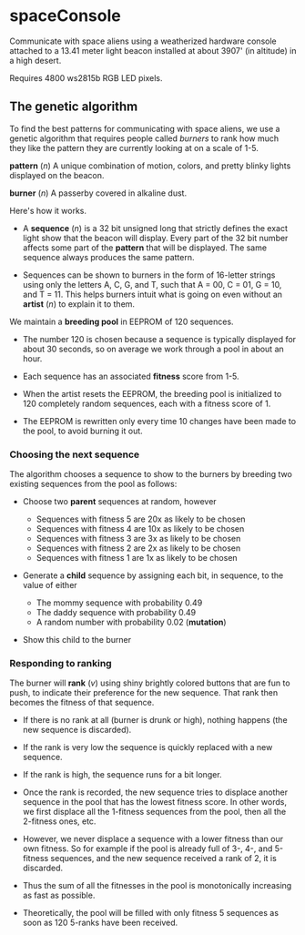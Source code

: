 # spaceConsole

Communicate with space aliens using a weatherized hardware console attached to a 13.41 meter light beacon installed at about 3907' (in altitude) in a high desert. 

Requires 4800 ws2815b RGB LED pixels.

## The genetic algorithm

To find the best patterns for communicating with space aliens, we use a genetic algorithm that requires people called _burners_ to rank how much they like the pattern they are currently looking at on a scale of 1-5.

**pattern** (_n_) A unique combination of motion, colors, and pretty blinky lights displayed on the beacon.

**burner** (_n_) A passerby covered in alkaline dust.

Here's how it works.

- A **sequence** (_n_) is a 32 bit unsigned long that strictly defines the exact light show that the beacon will display. Every part of the 32 bit number affects some part of the **pattern** that will be displayed. The same sequence always produces the same pattern.

- Sequences can be shown to burners in the form of 16-letter strings using only the letters A, C, G, and T, such that A = 00, C = 01, G = 10, and T = 11. This helps burners intuit what is going on even without an **artist** (_n_) to explain it to them.

We maintain a **breeding pool** in EEPROM of 120 sequences.

- The number 120 is chosen because a sequence is typically displayed for about 30 seconds, so on average we work through a pool in about an hour.

- Each sequence has an associated **fitness** score from 1-5.

- When the artist resets the EEPROM, the breeding pool is initialized to 120 completely random sequences, each with a fitness score of 1.

- The EEPROM is rewritten only every time 10 changes have been made to the pool, to avoid burning it out.

### Choosing the next sequence

The algorithm chooses a sequence to show to the burners by breeding two existing sequences from the pool as follows:

- Choose two **parent** sequences at random, however

  - Sequences with fitness 5 are 20x as likely to be chosen
  - Sequences with fitness 4 are 10x as likely to be chosen
  - Sequences with fitness 3 are 3x as likely to be chosen
  - Sequences with fitness 2 are 2x as likely to be chosen
  - Sequences with fitness 1 are 1x as likely to be chosen

- Generate a **child** sequence by assigning each bit, in sequence, to the value of either

  - The mommy sequence with probability 0.49
  - The daddy sequence with probability 0.49
  - A random number with probability 0.02 (**mutation**)

- Show this child to the burner

### Responding to ranking

The burner will **rank** (_v_) using shiny brightly colored buttons that are fun to push, to indicate their preference for the new sequence. That rank then becomes the fitness of that sequence.

- If there is no rank at all (burner is drunk or high), nothing happens (the new sequence is discarded).

- If the rank is very low the sequence is quickly replaced with a new sequence.

- If the rank is high, the sequence runs for a bit longer.

- Once the rank is recorded, the new sequence tries to displace another sequence in the pool that has the lowest fitness score. In other words, we first displace all the 1-fitness sequences from the pool, then all the 2-fitness ones, etc.

- However, we never displace a sequence with a lower fitness than our own fitness. So for example if the pool is already full of 3-, 4-, and 5-fitness sequences, and the new sequence received a rank of 2, it is discarded.

- Thus the sum of all the fitnesses in the pool is monotonically increasing as fast as possible.

- Theoretically, the pool will be filled with only fitness 5 sequences as soon as 120 5-ranks have been received.
